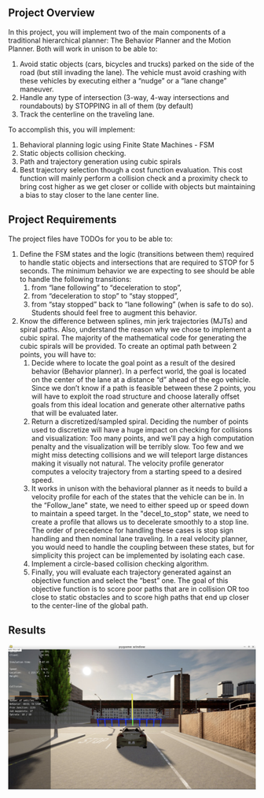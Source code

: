 ## Project Overview
In this project, you will implement two of the main components of a traditional hierarchical planner: The Behavior Planner and the Motion Planner. Both will work in unison to be able to:

1. Avoid static objects (cars, bicycles and trucks) parked on the side of the road (but still invading the lane). The vehicle must avoid crashing with these vehicles by executing either a “nudge” or a “lane change” maneuver.
2. Handle any type of intersection (3-way, 4-way intersections and roundabouts) by STOPPING in all of them (by default)
3. Track the centerline on the traveling lane.

To accomplish this, you will implement:

1. Behavioral planning logic using Finite State Machines - FSM
2. Static objects collision checking.
3. Path and trajectory generation using cubic spirals
4. Best trajectory selection though a cost function evaluation. This cost function will mainly perform a collision check and a proximity check to bring cost higher as we get closer or collide with objects but maintaining a bias to stay closer to the lane center line.

## Project Requirements
The project files have TODOs for you to be able to:

1. Define the FSM states and the logic (transitions between them) required to handle static objects and intersections that are required to STOP for 5 seconds. The minimum behavior we are expecting to see should be able to handle the following transitions:
   1. from “lane following” to “deceleration to stop”,
   2. from “deceleration to stop” to “stay stopped”,
   3. from “stay stopped” back to “lane following” (when is safe to do so). Students should feel free to augment this behavior.
2. Know the difference between splines, min jerk trajectories (MJTs) and spiral paths. Also, understand the reason why we chose to implement a cubic spiral. The majority of the mathematical code for generating the cubic spirals will be provided. To create an optimal path between 2 points, you will have to:
   1. Decide where to locate the goal point as a result of the desired behavior (Behavior planner). In a perfect world, the goal is located on the center of the lane at a distance “d” ahead of the ego vehicle. Since we don’t know if a path is feasible between these 2 points, you will have to exploit the road structure and choose laterally offset goals from this ideal location and generate other alternative paths that will be evaluated later.
   2. Return a discretized/sampled spiral. Deciding the number of points used to discretize will have a huge impact on checking for collisions and visualization: Too many points, and we’ll pay a high computation penalty and the visualization will be terribly slow. Too few and we might miss detecting collisions and we will teleport large distances making it visually not natural. The velocity profile generator computes a velocity trajectory from a starting speed to a desired speed.
   3. It works in unison with the behavioral planner as it needs to build a velocity profile for each of the states that the vehicle can be in. In the “Follow_lane" state, we need to either speed up or speed down to maintain a speed target. In the "decel_to_stop" state, we need to create a profile that allows us to decelerate smoothly to a stop line. The order of precedence for handling these cases is stop sign handling and then nominal lane traveling. In a real velocity planner, you would need to handle the coupling between these states, but for simplicity this project can be implemented by isolating each case.
   4. Implement a circle-based collision checking algorithm.
   5. Finally, you will evaluate each trajectory generated against an objective function and select the “best” one. The goal of this objective function is to score poor paths that are in collision OR too close to static obstacles and to score high paths that end up closer to the center-line of the global path.

## Results
<img src="img/complete.jpg"/>
